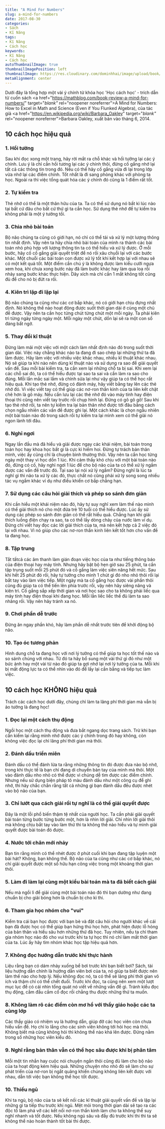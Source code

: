 ```yaml
---
title: "A Mind For Numbers"
slug: a-mind-for-numbers
date: 2017-08-30
categories:
- Sách
- Kĩ Năng
tags:
- Kĩ Năng
- Cách học
keywords:
- Kĩ Năng
- Cách học
autoThumbnailImage: true
thumbnailImagePosition: left
thumbnailImage: https://res.cloudinary.com/dominhhai/image/upload/book/a-mind-for-numbers.jpg
metaAlignment: center
---
```

Dưới đây là tổng hợp một vài ý chính từ khóa học 'Học cách học' - trích dẫn từ cuốn sách <a href="https://mathblog.com/book-review-a-mind-for-numbers/" target="_blank"_ rel="noopener noreferrer">A Mind for Numbers: How to Excel in Math and Science (Even if You Flunked Algebra)</a>,
của tác giả <a href="https://en.wikipedia.org/wiki/Barbara_Oakley" target="_blank"_ rel="noopener noreferrer">Barbara Oakley</a>, xuất bản vào tháng 6, 2014.


## 10 cách học hiệu quả

### 1. Hồi tưởng
Sau khi đọc xong một trang, hãy rời mắt ra chỗ khác và hồi tưởng lại các ý chính.
Lưu ý là chỉ cần hồi tương lại các ý chính thôi,
đừng cố gắng nhớ lại tất cả các thông tin trong đó.
Nếu có thể hãy cố gắng vừa đi lại trong lớp vừa nhớ lại các điểm chính.
Tốt nhất là đi sang phòng khác với phòng ta học.
Ngoài ra thì việc tổng quát hóa các ý chính đó cũng là 1 điểm rất tốt.

### 2. Tự kiểm tra
Thẻ nhớ có thể là một thân hữu của ta.
Ta có thể sử dụng nó bất kì lúc nào tại bất cứ đâu cho bất cứ thứ gì ta cần học.
Sử dụng thẻ nhớ để tự kiểm tra không phải là một ý tưởng tồi.

### 3. Chia nhỏ bài toán
Bộ não chúng ta cũng có giới hạn, nó chỉ có thể tải và xử lý một lượng thông tin nhất định.
Vậy nên ta hãy chia nhỏ bài toán của mình ra thành các bài toán nhỏ phù hợp với lượng thông tin ta có thể hiểu và xử lý được.
Ở mỗi bước, hãy cố cố gắng giải quyết triệt để nó rồi xâu chuỗi lại với các bước khác.
Một chuỗi các bài toán con được xử lý tốt khi kết hợp lại với nhau sẽ có một kết quả tốt.
Một điểm cần chú ý là không được làm kiểu cưỡi ngựa xem hoa,
khi chưa xong bước này đã làm bước khác hay làm qua loa rồi nhảy sang bước khác thực hiện.
Dây xích mà chỉ cần 1 mắt không tốt cũng đủ để cho nó bị đứt ra rồi.

### 4. Kiên trì lặp đi lặp lại
Bộ não chúng ta cũng như các cơ bắp khác, nó có giới hạn chịu đựng nhất định.
Nó không thể nào hoạt động được suốt thời gian dài ở cùng một chủ đề được.
Vậy nên ta cần học từng chút từng chút một mỗi ngày.
Ta phải kiên trì từng ngày từng ngày một.
Mỗi ngày một chút, dồn lại sẽ ra một con số đáng bất ngờ.

### 5. Thay đổi kĩ thuật
Đừng làm mãi một việc với một cách làm nhất định nào đó trong suốt thời gian dài.
Việc này chẳng khác nào ta đang đi sao chép lại những thứ ta đã làm được.
Hãy làm việc với nhiều việc khác nhau, nhiều kĩ thuật khác nhau.
Nó sẽ giúp ta khi nào nên dùng kĩ thuật nào và sử dụng ra sao để giải quyết vấn đề.
Sau mỗi bài kiểm tra, ta cần xem lại những chỗ ta bị sai.
Khi xem lại các chỗ sai đó, ta có thể hiểu được tại sao ta sai và cần làm ra sao cho đúng.
Mỗi lần mắc sai lầm và chỉnh sửa lại như vậy giúp ta có thể học rất hiệu quả.
Khi tạo thẻ nhớ, đừng có đánh máy, hãy viết bằng tay lên các thẻ nhớ đó.
Vì việc viết tay có thể giúp các nơ-ron thần kinh của ta liên kết chặt chẽ hơn là gõ máy.
Nếu cần lưu lại các thẻ nhớ đó vào máy tính hay điện thoại thì cũng nên viết tay trước rồi chụp hình lại. Đừng có gõ gõ gõ!
Sau khi tạo thẻ nhớ rồi, ta nên tự kiểm tra lại bản thân nhớ được tới đâu bằng cách chọn ngẫu nhiên các vấn đề được ghi lại.
Một cách khác là chọn ngẫu nhiên một bài toán nào đó trong sách rồi tự kiểm tra lại mình xem có thể giải nó ngon lành tới đâu.

### 6. Nghỉ ngơi
Ngay lần đầu mà đã hiểu và giải được ngay các khái niệm,
bài toán trong toán học hay khoa học bất gì là cực kì hiếm hoi.
Đừng tự trách bản thân mình, việc ấy cũng chỉ là chuyện bình thường thôi.
Vậy nên ta cần học từng ngày một thay vì học dồn 1 lúc.
Khi cảm thấy khó chịu với một bài toán nào đó, đừng có cố,
hãy nghỉ ngơi 1 lúc để cho bộ não của ta có thể xử lý ngầm được các vấn đề trước đó.
Tại sao lại nói xử lý ngầm? Đừng nghĩ là lúc ta nghĩ gì thì não ta xử lý các đó,
thực chất nó cũng phải xử lý song song nhiều tác vụ ngầm khác ví dụ như điều khiển cơ bắp chẳng hạn.

### 7. Sử dụng các câu hỏi giải thích và phép so sánh đơn giản
Khi cần hiểu một khái niệm nào đó, hãy tự suy nghĩ xem
làm thế nào mình có thể giải thích nó cho một đứa trẻ 10 tuổi có thể hiểu được.
Lúc ấy sử dụng các phép so sánh đơn giản có thể rất hiểu quả.
Chẳng hạn khi giải thích luồng điện chạy ra sao, ta có thể lấy dòng chảy của nước làm ví dụ.
Đừng chỉ viết hay đọc các lời giải thích của ta,
mà nên kết hợp cả 2 việc đó lại với nhau.
Vì nó giúp cho các nơ-ron thần kinh liên kết tốt hơn cho vấn đề ta đang học.

### 8. Tập trung
Tắt tấtcả các âm thanh làm gián đoạn việc học của ta
như tiếng thông báo của điện thoại hay máy tính.
Nhưng hãy bật bộ hẹn giờ sau 25 phút,
ta cần tập trung suốt mỗi 25 phút đó và cố gắng làm việc siên năng hết mức.
Sau khi hết 25 phút đó rồi, hãy tự tưởng cho mình 1 chút gì đó nho nhỏ thôi
rồi lại bắt tay vào làm việc tiếp.
Một ngày mà ta cố gắng học được vài phần thôi cũng đủ giúp ta có thể tiến lên phía trước rồi,
vậy nên hãy siêng năng và kiên trì.
Cố gắng sắp xếp thời gian và nơi học sao cho
ta không phải liếc qua máy tính hay điện thoại khi đang học.
Mỗi lần liếc liếc thế đủ làm ta sao nhãng rồi. Vậy nên hãy tránh xa nó.

### 9. Chơi phần dễ trước
Đừng ăn ngay phần khó, hãy làm phần dễ nhất trước tiên để khởi động bộ não.

### 10. Tạo óc tương phản
Hình dung chỗ ta đang học với nơi lý tưởng có thể giúp ta học tốt thế nào và so sánh chúng với nhau.
Từ đó ta hãy bổ sung một vài thứ gì đó như một bức ảnh hay một vài từ nào đó giúp ta gợi nhớ lại nơi lý tưởng của ta.
Mỗi khi bị mất động lực ta có thể nhìn vào đó để lấy lại cần bằng và tiếp tục làm việc.

## 10 cách học KHÔNG hiệu quả

Trách các cách học dưới đây, chúng chỉ làm ta lãng phí thời gian mà vẫn bị ảo tưởng là đang học!

### 1. Đọc lại một cách thụ động
Ngồi học một cách thụ động và đưa bắt ngang dọc trang sách.
Trừ khi bạn cần kiểm lại rằng mình nhớ được các ý chính trong đó hay không,
còn không việc đọc lại chỉ lãng phí thời gian mà thôi.

### 2. Đánh dấu triền miên
Đánh dấu có thể đánh lừa ta rằng những thông tin đó được đưa nào bộ nhớ,
trong khi thực tế là bạn chỉ đang di chuyển bàn tay của mình mà thôi.
Một vào đánh dấu nho nhỏ có thể được vì chúng dễ tìm được các điểm chính.
Nhưng nếu sử dụng biện pháp tô màu đánh dấu như một công cụ để ghi nhớ,
thì hãy chắc chắn rằng tất cả những gì bạn đánh dấu đều được nhét vào bộ não của bạn.

### 3. Chỉ lướt qua cách giải rồi tự nghĩ là có thể giải quyết được
Đây là một lỗi phổ biến thậm tệ nhất của người học.
Ta cần phải giải quyết bài toán từng bước từng bước một, hơn là nhìn lời giải.
Chỉ nhìn lời giải thôi mà không chịu bắt tay vào làm thử thì ta không thể nào hiểu
và tự mình giải quyết được bài toán đó được.

### 4. Nước tới chân mới nhảy
Bạn tin rằng mình có thể nhét được ở phút cuối khi bạn đang tập luyện một bài hát?
Không, bạn không thể. Bộ não của ta cũng như các cơ bắp khác,
nó chỉ giải quyết được một số hữu hạn công việc trong một khoảng thời gian thôi.

### 5. Làm đi làm lại cùng một kiểu bài toán mà ta đã biết cách giải
Nếu mà ngồi lì để giải cùng một bài toán nào đó
thì bạn dường như đang chuẩn bị cho giải bóng hơn là chuẩn bị cho kì thi.

### 6. Tham gia học nhóm cho "vui"
Kiểm tra cái bạn học được với bạn bè và đặt câu hỏi cho người khác về cái bạn đã được học
có thể giúp bạn hứng thú học hơn,
phát hiện được lỗ hỏng của bản thân
và hiểu sâu hơn những thứ đã học.
Tuy nhiên, nếu ta chỉ tham gia nhóm học nào đó cho vui trước khi ta tự học
thì nó chỉ làm mất thời gian của ta.
Lúc ấy hãy tìm nhóm khác học tập hiệu quả hơn.

### 7. Không đọc hướng dẫn trước khi thực hành
Liệu rằng bạn có dám nhảy xuống bể bơi trước khi bạn biết bơi?
Sách, tài liệu hướng dẫn chính là hướng dẫn viên bơi của ta,
nó giúp ta biết được nên làm thế nào cho hợp lý.
Nếu không đọc nó, ta có thể sẽ lãng phí thời gian vô ích
và thậm chí có thể chết đuối.
Trước khi đọc, ta cũng nên xem một lượt mục lục
để có cái nhìn tổng quát nó viết về những vấn đề gì.
Tránh kiểu đọc thụ động, cắm đầu cắm cổ đọc rồi chẳng thu được những thứ ta muốn.

### 8. Không làm rõ các điểm còn mơ hồ với thầy giáo hoặc các ta cùng lớp
Các thầy giáo có nhiệm vụ là hướng dẫn, giúp đỡ các học viên còn chưa hiểu vấn đề.
Họ chỉ lo lắng cho các sinh viên không tới hỏi học mà thôi.
Không biết mà cũng không hỏi thì không thể nào khá lên được.
Đừng nằm trong số những học viên kiểu đó.

### 9. Nghĩ rằng bản thân vẫn có thể học sâu được khi bị phân tâm
Mỗi một tin nhắn hay cuộc nói chuyện ngắn thôi
cũng đủ làm cho bộ não của ta hoạt động kém hiệu quả.
Những chuyện nho nhỏ đó sẽ làm cho sự phát triển của nơ-ron bị ngắt quãng
khiến chúng không liên kết được với nhau, dẫn tới việc bạn không thể học tốt được.

### 10. Thiếu ngủ
Khi ta ngủ, bộ não của ta sẽ kết nối các kĩ thuật giải quyết vấn đề
và lặp lại những gì ta tiếp thu trước khi ngủ.
Mệt mỏi trong thời gian dài sẽ tạo ra các độc tố làm phá vỡ các kết nối nơ-ron thần kinh
làm cho ta không thể suy nghĩ nhanh và tốt được.
Nếu không ngủ sâu và đầy đủ trước khi thi thì ta sẽ không thể nào hoàn thành tốt bài thi được.
